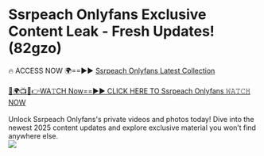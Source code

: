 # Ssrpeach Onlyfans Exclusive Content Leak - Fresh Updates! (82gzo)

🔥 ACCESS NOW 🌍==►► <a href="https://tinyurl.com/kvy9nzfs" rel="nofollow">Ssrpeach Onlyfans Latest Collection</a>
<br><br>
[🔴🌍📺📱👉WA𝚃CH Now==►► CLICK HERE TO Ssrpeach Onlyfans 𝚆𝙰𝚃𝙲𝙷 NOW](https://tinyurl.com/kvy9nzfs)
<br><br>
Unlock Ssrpeach Onlyfans's private videos and photos today! Dive into the newest 2025 content updates and explore exclusive material you won’t find anywhere else.
<br>
<a href="https://tinyurl.com/kvy9nzfs" rel="nofollow" data-target="animated-image.originalLink"><img src="https://camo.githubusercontent.com/8a4f000d20f83aca3bf7ec5f350d767afa0574a8a352519fd8cfa583a6f93a33/68747470733a2f2f692e696d6775722e636f6d2f644a486b345a712e676966" data-canonical-src="https://i.imgur.com/dJHk4Zq.gif" style="max-width: 100%; display: inline-block;" data-target="animated-image.originalImage"></a>
<br>
